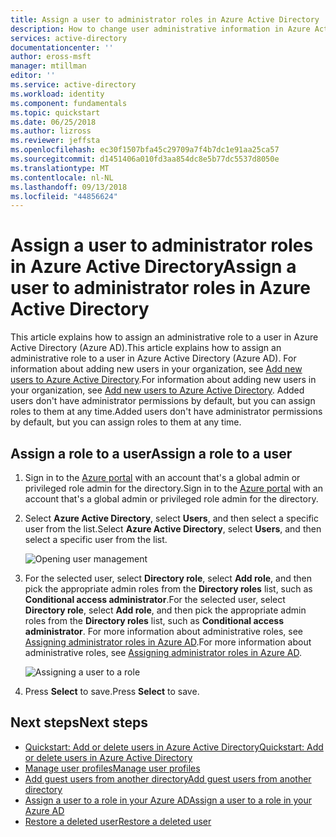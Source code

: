 ```yaml
---
title: Assign a user to administrator roles in Azure Active Directory  | Microsoft Docs
description: How to change user administrative information in Azure Active Directory
services: active-directory
documentationcenter: ''
author: eross-msft
manager: mtillman
editor: ''
ms.service: active-directory
ms.workload: identity
ms.component: fundamentals
ms.topic: quickstart
ms.date: 06/25/2018
ms.author: lizross
ms.reviewer: jeffsta
ms.openlocfilehash: ec30f1507bfa45c29709a7f4b7dc1e91aa25ca57
ms.sourcegitcommit: d1451406a010fd3aa854dc8e5b77dc5537d8050e
ms.translationtype: MT
ms.contentlocale: nl-NL
ms.lasthandoff: 09/13/2018
ms.locfileid: "44856624"
---
```

# <a name="assign-a-user-to-administrator-roles-in-azure-active-directory"></a><span data-ttu-id="59cd6-103">Assign a user to administrator roles in Azure Active Directory</span><span class="sxs-lookup"><span data-stu-id="59cd6-103">Assign a user to administrator roles in Azure Active Directory</span></span>
<span data-ttu-id="59cd6-104">This article explains how to assign an administrative role to a user in Azure Active Directory (Azure AD).</span><span class="sxs-lookup"><span data-stu-id="59cd6-104">This article explains how to assign an administrative role to a user in Azure Active Directory (Azure AD).</span></span> <span data-ttu-id="59cd6-105">For information about adding new users in your organization, see [Add new users to Azure Active Directory](../add-users-azure-active-directory.md).</span><span class="sxs-lookup"><span data-stu-id="59cd6-105">For information about adding new users in your organization, see [Add new users to Azure Active Directory](../add-users-azure-active-directory.md).</span></span> <span data-ttu-id="59cd6-106">Added users don't have administrator permissions by default, but you can assign roles to them at any time.</span><span class="sxs-lookup"><span data-stu-id="59cd6-106">Added users don't have administrator permissions by default, but you can assign roles to them at any time.</span></span>

## <a name="assign-a-role-to-a-user"></a><span data-ttu-id="59cd6-107">Assign a role to a user</span><span class="sxs-lookup"><span data-stu-id="59cd6-107">Assign a role to a user</span></span>
1. <span data-ttu-id="59cd6-108">Sign in to the [Azure portal](https://portal.azure.com) with an account that's a global admin or privileged role admin for the directory.</span><span class="sxs-lookup"><span data-stu-id="59cd6-108">Sign in to the [Azure portal](https://portal.azure.com) with an account that's a global admin or privileged role admin for the directory.</span></span>

2. <span data-ttu-id="59cd6-109">Select **Azure Active Directory**, select **Users**, and then select a specific user from the list.</span><span class="sxs-lookup"><span data-stu-id="59cd6-109">Select **Azure Active Directory**, select **Users**, and then select a specific user from the list.</span></span>

    ![Opening user management](./media/active-directory-users-assign-role-azure-portal/create-users-user-management.png)

3. <span data-ttu-id="59cd6-111">For the selected user, select **Directory role**, select **Add role**, and then pick the appropriate admin roles from the **Directory roles** list, such as **Conditional access administrator**.</span><span class="sxs-lookup"><span data-stu-id="59cd6-111">For the selected user, select **Directory role**, select **Add role**, and then pick the appropriate admin roles from the **Directory roles** list, such as **Conditional access administrator**.</span></span> <span data-ttu-id="59cd6-112">For more information about administrative roles, see [Assigning administrator roles in Azure AD](../users-groups-roles/directory-assign-admin-roles.md).</span><span class="sxs-lookup"><span data-stu-id="59cd6-112">For more information about administrative roles, see [Assigning administrator roles in Azure AD](../users-groups-roles/directory-assign-admin-roles.md).</span></span> 

    ![Assigning a user to a role](./media/active-directory-users-assign-role-azure-portal/create-users-assign-role.png)

1. <span data-ttu-id="59cd6-114">Press **Select** to save.</span><span class="sxs-lookup"><span data-stu-id="59cd6-114">Press **Select** to save.</span></span>

## <a name="next-steps"></a><span data-ttu-id="59cd6-115">Next steps</span><span class="sxs-lookup"><span data-stu-id="59cd6-115">Next steps</span></span>
* [<span data-ttu-id="59cd6-116">Quickstart: Add or delete users in Azure Active Directory</span><span class="sxs-lookup"><span data-stu-id="59cd6-116">Quickstart: Add or delete users in Azure Active Directory</span></span>](add-users-azure-active-directory.md)
* [<span data-ttu-id="59cd6-117">Manage user profiles</span><span class="sxs-lookup"><span data-stu-id="59cd6-117">Manage user profiles</span></span>](active-directory-users-profile-azure-portal.md)
* [<span data-ttu-id="59cd6-118">Add guest users from another directory</span><span class="sxs-lookup"><span data-stu-id="59cd6-118">Add guest users from another directory</span></span>](../b2b/what-is-b2b.md) 
* [<span data-ttu-id="59cd6-119">Assign a user to a role in your Azure AD</span><span class="sxs-lookup"><span data-stu-id="59cd6-119">Assign a user to a role in your Azure AD</span></span>](active-directory-users-assign-role-azure-portal.md)
* [<span data-ttu-id="59cd6-120">Restore a deleted user</span><span class="sxs-lookup"><span data-stu-id="59cd6-120">Restore a deleted user</span></span>](active-directory-users-restore.md)
